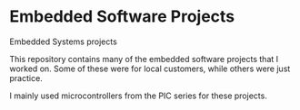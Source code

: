 # Embedded Software Projects 
Embedded Systems projects

This repository contains many of the embedded software projects that I worked on.
Some of these were for local customers, while others were just practice.

I mainly used microcontrollers from the PIC series for these projects.
